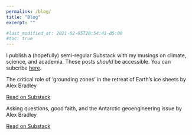 ```yaml
---
permalink: /blog/
title: "Blog"
excerpt: ""

#last_modified_at: 2021-02-05T20:54:41-05:00
#toc: true
---
```

I publish a (hopefully) semi-regular Substack with my musings on climate, science, and academia. These posts _should_ be accessible. You can subcribe [here](https://substack.com/@abraleey?utm_source=profile-page).

<div class="substack-post-embed"><p lang="en">The critical role of ‘grounding zones’ in the retreat of Earth’s ice sheets by Alex Bradley</p><p></p><a data-post-link href="https://alextbradley.substack.com/p/the-critical-role-of-grounding-zones">Read on Substack</a></div><script async src="https://substack.com/embedjs/embed.js" charset="utf-8"></script>  

<div class="substack-post-embed"><p lang="en">Asking questions, good faith, and the Antarctic geoengineering issue by Alex Bradley</p><p></p><a data-post-link href="https://alextbradley.substack.com/p/asking-questions-good-faith-and-the">Read on Substack</a></div><script async src="https://substack.com/embedjs/embed.js" charset="utf-8"></script>

